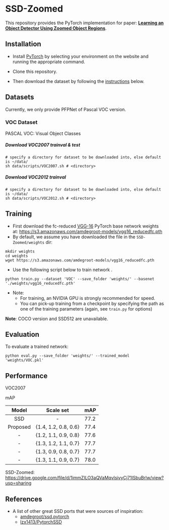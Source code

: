 # SSD-Zoomed
This repository provides the PyTorch implementation for paper: [**Learning an Object Detector Using Zoomed Object Regions**](https://ieeexplore.ieee.org/abstract/document/8706381). 



## Installation
- Install [PyTorch](http://pytorch.org/) by selecting your environment on the website and running the appropriate command.

- Clone this repository.

- Then download the dataset by following the [instructions](#datasets) below.



## Datasets

Currently, we only provide PFPNet of Pascal VOC version. 

### VOC Dataset

PASCAL VOC: Visual Object Classes

##### Download VOC2007 trainval & test

```
# specify a directory for dataset to be downloaded into, else default is ~/data/
sh data/scripts/VOC2007.sh # <directory>
```

##### Download VOC2012 trainval

```
# specify a directory for dataset to be downloaded into, else default is ~/data/
sh data/scripts/VOC2012.sh # <directory>
```



## Training

- First download the fc-reduced [VGG-16](https://arxiv.org/abs/1409.1556) PyTorch base network weights at: https://s3.amazonaws.com/amdegroot-models/vgg16_reducedfc.pth
- By default, we assume you have downloaded the file in the `SSD-Zoomed/weights` dir:

```
mkdir weights
cd weights
wget https://s3.amazonaws.com/amdegroot-models/vgg16_reducedfc.pth
```

- Use the  following script below to train network .

```
python train.py --dataset 'VOC' --save_folder 'weights/' --basenet './weights/vgg16_reducedfc.pth'
```

- Note:
  - For training, an NVIDIA GPU is strongly recommended for speed.
  - You can pick-up training from a checkpoint by specifying the path as one of the training parameters (again, see `train.py` for options)

**Note**: COCO version and SSD512 are unavailable.

## Evaluation

To evaluate a trained network:

```
python eval.py --save_folder 'weights/' --trained_model 'weights/VOC.pkl'
```



## Performance

VOC2007

mAP

| Model | Scale set | mAP |
| :-----: | :-----------: | --------------- |
| SSD | - | 77.2 |
| Proposed | {1.4, 1.2, 0.8, 0.6} | 77.4 |
| - | {1.2, 1.1, 0.9, 0.8} | 77.6 |
| - | {1.3, 1.2, 1.1, 0.7} | 77.7 |
| - | {1.3, 0.9, 0.8, 0.7} | 77.7 |
| - | {1.3, 1.1, 0.9, 0.7} | 78.0 |

SSD-Zoomed: https://drive.google.com/file/d/1immZILO3aQVaMqvlsivyCj71lSbuBrlw/view?usp=sharing

## References

- A list of other great SSD ports that were sources of inspiration:
  - [amdegroot/ssd.pytorch](https://github.com/amdegroot/ssd.pytorch)
  - [lzx1413/PytorchSSD](https://github.com/lzx1413/PytorchSSD)

